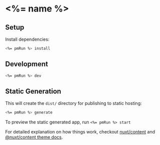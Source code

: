 # <%= name %>

## Setup

Install dependencies:

```bash
<%= pmRun %> install
```

## Development

```bash
<%= pmRun %> dev
```

## Static Generation

This will create the `dist/` directory for publishing to static hosting:

```bash
<%= pmRun %> generate
```

To preview the static generated app, run `<%= pmRun %> start`

For detailed explanation on how things work, checkout [nuxt/content](https://content.nuxtjs.org) and [@nuxt/content theme docs](https://content.nuxtjs.org/themes-docs).
